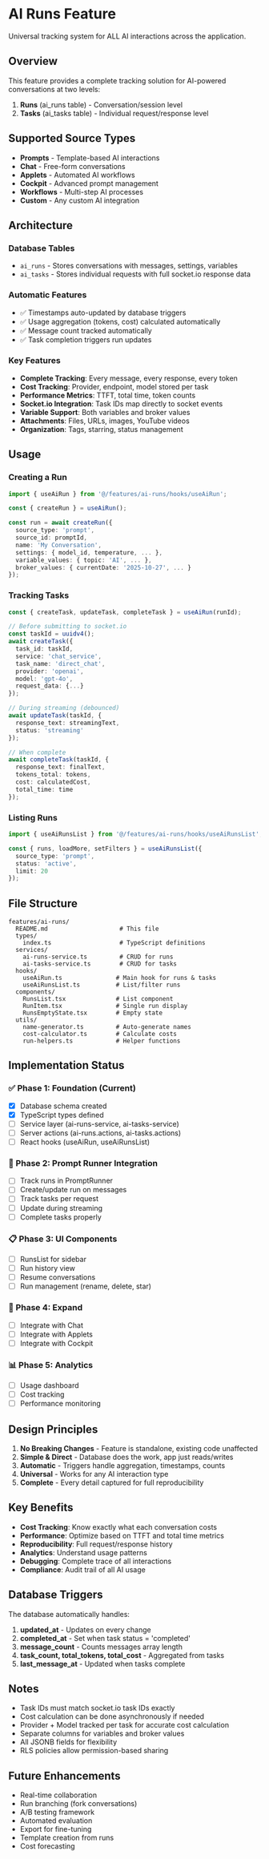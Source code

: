 # AI Runs Feature

Universal tracking system for ALL AI interactions across the application.

## Overview

This feature provides a complete tracking solution for AI-powered conversations at two levels:

1. **Runs** (ai_runs table) - Conversation/session level
2. **Tasks** (ai_tasks table) - Individual request/response level

## Supported Source Types

- **Prompts** - Template-based AI interactions
- **Chat** - Free-form conversations
- **Applets** - Automated AI workflows
- **Cockpit** - Advanced prompt management
- **Workflows** - Multi-step AI processes
- **Custom** - Any custom AI integration

## Architecture

### Database Tables

- `ai_runs` - Stores conversations with messages, settings, variables
- `ai_tasks` - Stores individual requests with full socket.io response data

### Automatic Features

- ✅ Timestamps auto-updated by database triggers
- ✅ Usage aggregation (tokens, cost) calculated automatically
- ✅ Message count tracked automatically
- ✅ Task completion triggers run updates

### Key Features

- **Complete Tracking**: Every message, every response, every token
- **Cost Tracking**: Provider, endpoint, model stored per task
- **Performance Metrics**: TTFT, total time, token counts
- **Socket.io Integration**: Task IDs map directly to socket events
- **Variable Support**: Both variables and broker values
- **Attachments**: Files, URLs, images, YouTube videos
- **Organization**: Tags, starring, status management

## Usage

### Creating a Run

```typescript
import { useAiRun } from '@/features/ai-runs/hooks/useAiRun';

const { createRun } = useAiRun();

const run = await createRun({
  source_type: 'prompt',
  source_id: promptId,
  name: 'My Conversation',
  settings: { model_id, temperature, ... },
  variable_values: { topic: 'AI', ... },
  broker_values: { currentDate: '2025-10-27', ... }
});
```

### Tracking Tasks

```typescript
const { createTask, updateTask, completeTask } = useAiRun(runId);

// Before submitting to socket.io
const taskId = uuidv4();
await createTask({
  task_id: taskId,
  service: 'chat_service',
  task_name: 'direct_chat',
  provider: 'openai',
  model: 'gpt-4o',
  request_data: {...}
});

// During streaming (debounced)
await updateTask(taskId, {
  response_text: streamingText,
  status: 'streaming'
});

// When complete
await completeTask(taskId, {
  response_text: finalText,
  tokens_total: tokens,
  cost: calculatedCost,
  total_time: time
});
```

### Listing Runs

```typescript
import { useAiRunsList } from '@/features/ai-runs/hooks/useAiRunsList';

const { runs, loadMore, setFilters } = useAiRunsList({
  source_type: 'prompt',
  status: 'active',
  limit: 20
});
```

## File Structure

```
features/ai-runs/
  README.md                    # This file
  types/
    index.ts                   # TypeScript definitions
  services/
    ai-runs-service.ts         # CRUD for runs
    ai-tasks-service.ts        # CRUD for tasks
  hooks/
    useAiRun.ts               # Main hook for runs & tasks
    useAiRunsList.ts          # List/filter runs
  components/
    RunsList.tsx              # List component
    RunItem.tsx               # Single run display
    RunsEmptyState.tsx        # Empty state
  utils/
    name-generator.ts         # Auto-generate names
    cost-calculator.ts        # Calculate costs
    run-helpers.ts            # Helper functions
```

## Implementation Status

### ✅ Phase 1: Foundation (Current)
- [x] Database schema created
- [x] TypeScript types defined
- [ ] Service layer (ai-runs-service, ai-tasks-service)
- [ ] Server actions (ai-runs.actions, ai-tasks.actions)
- [ ] React hooks (useAiRun, useAiRunsList)

### 🔄 Phase 2: Prompt Runner Integration
- [ ] Track runs in PromptRunner
- [ ] Create/update run on messages
- [ ] Track tasks per request
- [ ] Update during streaming
- [ ] Complete tasks properly

### 📋 Phase 3: UI Components
- [ ] RunsList for sidebar
- [ ] Run history view
- [ ] Resume conversations
- [ ] Run management (rename, delete, star)

### 🚀 Phase 4: Expand
- [ ] Integrate with Chat
- [ ] Integrate with Applets
- [ ] Integrate with Cockpit

### 📊 Phase 5: Analytics
- [ ] Usage dashboard
- [ ] Cost tracking
- [ ] Performance monitoring

## Design Principles

1. **No Breaking Changes** - Feature is standalone, existing code unaffected
2. **Simple & Direct** - Database does the work, app just reads/writes
3. **Automatic** - Triggers handle aggregation, timestamps, counts
4. **Universal** - Works for any AI interaction type
5. **Complete** - Every detail captured for full reproducibility

## Key Benefits

- **Cost Tracking**: Know exactly what each conversation costs
- **Performance**: Optimize based on TTFT and total time metrics
- **Reproducibility**: Full request/response history
- **Analytics**: Understand usage patterns
- **Debugging**: Complete trace of all interactions
- **Compliance**: Audit trail of all AI usage

## Database Triggers

The database automatically handles:

1. **updated_at** - Updates on every change
2. **completed_at** - Set when task status = 'completed'
3. **message_count** - Counts messages array length
4. **task_count, total_tokens, total_cost** - Aggregated from tasks
5. **last_message_at** - Updated when tasks complete

## Notes

- Task IDs must match socket.io task IDs exactly
- Cost calculation can be done asynchronously if needed
- Provider + Model tracked per task for accurate cost calculation
- Separate columns for variables and broker values
- All JSONB fields for flexibility
- RLS policies allow permission-based sharing

## Future Enhancements

- Real-time collaboration
- Run branching (fork conversations)
- A/B testing framework
- Automated evaluation
- Export for fine-tuning
- Template creation from runs
- Cost forecasting

